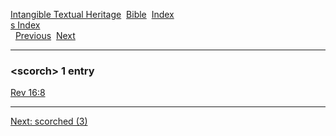 [Intangible Textual Heritage](../../index)  [Bible](../index) 
[Index](index)   
[s Index](_s_)  
  [Previous](c09864)  [Next](c09866) 

------------------------------------------------------------------------

### &lt;scorch&gt; 1 entry

[Rev 16:8](../kjv/rev016.htm#008)  

------------------------------------------------------------------------

[Next: scorched (3)](c09866)
